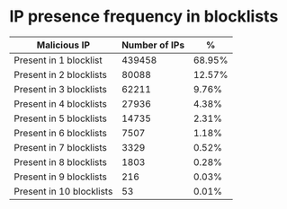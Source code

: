 # IP presence frequency in blocklists
| Malicious IP | Number of IPs | % |
|----|----|----|
| Present in 1 blocklist | 439458 | 68.95% |
| Present in 2 blocklists | 80088 | 12.57% |
| Present in 3 blocklists | 62211 | 9.76% |
| Present in 4 blocklists | 27936 | 4.38% |
| Present in 5 blocklists | 14735 | 2.31% |
| Present in 6 blocklists | 7507 | 1.18% |
| Present in 7 blocklists | 3329 | 0.52% |
| Present in 8 blocklists | 1803 | 0.28% |
| Present in 9 blocklists | 216 | 0.03% |
| Present in 10 blocklists | 53 | 0.01% |
